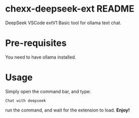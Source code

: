 # chexx-deepseek-ext README

DeepSeek VSCode extV1
Basic tool for ollama text chat.

# Pre-requisites

You need to have ollama installed.

# Usage

Simply open the command bar, and type:

```
Chat with deepseek
```

run the command, and wait for the extension to load.
**Enjoy!**
